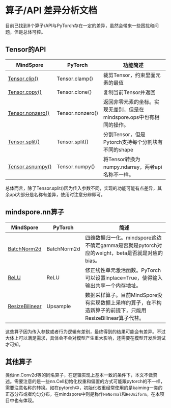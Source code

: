 # 算子/API 差异分析文档

目前已找到8个算子/API与PyTorch存在一定的差异，虽然会带来一些困扰和问题，但是总体可控。

## Tensor的API

| MindSpore                               | PyTorch          | 功能简述                                                     |
| --------------------------------------- | ---------------- | ------------------------------------------------------------ |
| [Tensor.clip()](./tensor_clip.md)       | Tensor.clamp()   | 裁剪Tensor，约束里面元素的最值                               |
| [Tensor.copy()](./tensor_copy.md)       | Tensor.clone()   | 复制当前Tensor并返回                                         |
| [Tensor.nonzero()](./tensor_nonzero.md) | Tensor.nonzero() | 返回非零元素的坐标。实现无差别，但是在mindspore.ops中也有相同的操作。 |
| [Tensor.split()](./tensor_split.md)     | Tensor.split()   | 分割Tensor，但是Pytorch支持每个分割块有不同的shape           |
| [Tensor.asnumpy()](./tensor2numpy.md)   | Tensor.numpy()   | 将Tensor转换为numpy.ndarray，两者api名称不一样。             |

总体而言，除了Tensor.split()因为传入参数不同，实现的功能可能有点差异，其余api大部分是名称有差异，使用时注意分辨即可。

## mindspore.nn算子

| MindSpore                            | PyTorch     | 简述                                                         |
| ------------------------------------ | ----------- | ------------------------------------------------------------ |
| [BatchNorm2d](./batchnorm2d.md)      | BatchNorm2d | 四维数据归一化。mindspore这边不确定gamma是否就是pytorch对应的weight，beta是否就是对应的bias。 |
| [ReLU](./relu.md)                    | ReLU        | 修正线性单元激活函数。PyTorch可以设置inplace=True，使得输入输出共享一个内存地址。 |
| [ResizeBilinear](./sample_method.md) | Upsample    | 数据采样算子。目前MindSpore没有实现数据上采样的算子，在不构造新算子的前提下，只能用ResizeBilinear算子代替。 |

这些算子因为传入参数或者行为逻辑有差别，最终得到的结果可能会有差异。不过大体上可以满足需求，具体会不会对模型产生重大影响，还需要在模型开发后测试才可知。

## 其他算子

类似nn.Conv2d等的同名算子，在逻辑实现上基本一致的条件下，本文不做赘述。需要注意的是一些nn.Cell初始化权重和偏置的方式可能跟pytorch的不一样，需要注意名称的转换。如在pytorch中，初始化权重经常使用的是kaiming一类的正态分布或者均匀分布，在mindspore中则是称作`HeNormal`和`HeUniform`。在本项目中也有体现。